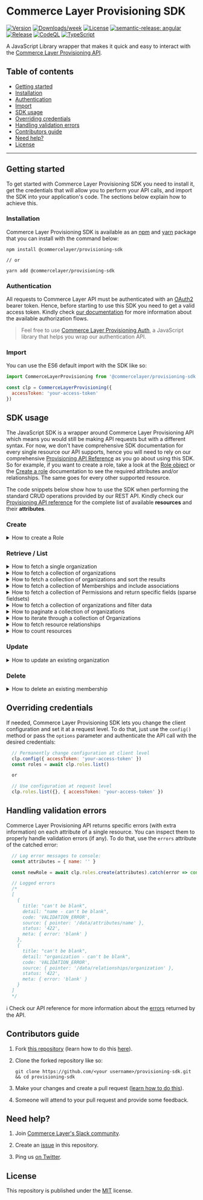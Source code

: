 # Commerce Layer Provisioning SDK

[![Version](https://img.shields.io/npm/v/@commercelayer/provisioning-sdk.svg)](https://npmjs.org/package/@commercelayer/provisioning-sdk)
[![Downloads/week](https://img.shields.io/npm/dw/@commercelayer/provisioning-sdk.svg)](https://npmjs.org/package/@commercelayer/provisioning-sdk)
[![License](https://img.shields.io/npm/l/@commercelayer/provisioning-sdk.svg)](https://github.com/commercelayer/commercelayer-sdk/blob/master/package.json)
[![semantic-release: angular](https://img.shields.io/badge/semantic--release-angular-e10079?logo=semantic-release)](https://github.com/semantic-release/semantic-release)
[![Release](https://github.com/commercelayer/commercelayer-sdk/actions/workflows/semantic-release.yml/badge.svg)](https://github.com/commercelayer/commercelayer-sdk/actions/workflows/semantic-release.yml)
[![CodeQL](https://github.com/commercelayer/commercelayer-cli/actions/workflows/codeql-analysis.yml/badge.svg)](https://github.com/commercelayer/commercelayer-cli/actions/workflows/codeql-analysis.yml)
[![TypeScript](https://img.shields.io/badge/%3C%2F%3E-TypeScript%205-%230074c1.svg)](https://www.typescriptlang.org/)

A JavaScript Library wrapper that makes it quick and easy to interact with the [Commerce Layer Provisioning API](https://docs.commercelayer.io/provisioning).

## Table of contents

- [Getting started](#getting-started)
- [Installation](#installation)
- [Authentication](#authentication)
- [Import](#import)
- [SDK usage](#sdk-usage)
- [Overriding credentials](#overriding-credentials)
- [Handling validation errors](#handling-validation-errors)
- [Contributors guide](#contributors-guide)
- [Need help?](#need-help)
- [License](#license)

---

## Getting started

To get started with Commerce Layer Provisioning SDK you need to install it, get the credentials that will allow you to perform your API calls, and import the SDK into your application's code. The sections below explain how to achieve this.

### Installation

Commerce Layer Provisioning SDK is available as an [npm](https://www.npmjs.com/package/@commercelayer/provisioning-sdk) and [yarn](https://yarnpkg.com/package/@commercelayer/provisioning-sdk) package that you can install with the command below:

```shell
npm install @commercelayer/provisioning-sdk

// or

yarn add @commercelayer/provisioning-sdk
```

### Authentication

All requests to Commerce Layer API must be authenticated with an [OAuth2](https://oauth.net/2) bearer token. Hence, before starting to use this SDK you need to get a valid access token. Kindly check [our documentation](https://docs.commercelayer.io/provisioning/authentication) for more information about the available authorization flows.

> Feel free to use [Commerce Layer Provisioning Auth](https://github.com/commercelayer/commercelayer-js-auth), a JavaScript library that helps you wrap our authentication API.

### Import

You can use the ES6 default import with the SDK like so:

```javascript
import CommerceLayerProvisioning from '@commercelayer/provisioning-sdk'

const clp = CommerceLayerProvisioning({
  accessToken: 'your-access-token'
})
```

## SDK usage

The JavaScript SDK is a wrapper around Commerce Layer Provisioning API which means you would still be making API requests but with a different syntax. For now, we don't have comprehensive SDK documentation for every single resource our API supports, hence you will need to rely on our comprehensive [Provisioning API Reference](https://docs.commercelayer.io/provisioning/v/api-reference-p) as you go about using this SDK. So for example, if you want to create a role, take a look at the [Role object](https://docs.commercelayer.io/provisioning/v/api-reference-p/role/object) or the [Create a role](https://docs.commercelayer.io/provisioning/v/api-reference-p/roles/create) documentation to see the required attributes and/or relationships. The same goes for every other supported resource.

The code snippets below show how to use the SDK when performing the standard CRUD operations provided by our REST API. Kindly check our [Provisioning API reference](https://docs.commercelayer.io/provisioning/v/api-reference-p) for the complete list of available **resources** and their **attributes**.

### Create

<details>
<summary>How to create a Role</summary>
<br />

```javascript
  // Select the organization (it's a required relationship for the SKU resource)
  const organizations = await clp.organizations.list({ filters: { name_eq: 'Test Org' } })

  const attributes = {
    name: 'Test Role',
    organization: clp.organizations.relationship(organizations.first().id), // assigns the relationship
  }

  const newRole = await clp.roles.create(attributes)
```

ℹ️ Check our API reference for more information on how to [create a Role](https://docs.commercelayer.io/provisioning/v/api-reference-p/roles/create).
</details>

### Retrieve / List

<details>
<summary>How to fetch a single organization</summary>
<br />

```javascript
  // Fetch the organization by ID
  const org = await clp.organizations.retrieve('BxAkSVqKEn')

  // Fetch all organizations and filter by name
  const orgs = await clp.organizations.list({ filters: { name_start: 'TestOrg_' } })

  // Fetch the first organization of the list
  const org = (await clp.organizations.list()).first()

  // Fetch the last organization of the list
  const org = (await clp.organizations.list()).last()
```

ℹ️ Check our API reference for more information on how to [retrieve an organization](https://docs.commercelayer.io/provisioning/v/api-reference-p/organizations/retrieve).
</details>

<details>
<summary>How to fetch a collection of organizations</summary>
<br />

```javascript
  // Fetch all the organizations
  const orgs = await clp.organizations.list()
```

When fetching a collection of resources you can leverage the `meta` attribute to get its `meta` information like so:

```javascript
  const orgs = await clp.organizations.list()
  const meta = orgs.meta
```

ℹ️ Check our API reference for more information on how to [list all SKUs](https://docs.commercelayer.io/provisioning/v/api-reference-p/organizations/list).
</details>

<details>
<summary>How to fetch a collection of organizations and sort the results</summary>
<br />

```javascript
  // Sort the results by creation date in ascending order (default)
  const orgs = await clp.organizations.list({ sort: { created_at: 'asc' } })

  // Sort the results by creation date in descending order
  const orgs = await clp.organizations.list({ sort: { created_at: 'desc' } })
  ```

ℹ️ Check our API reference for more information on how to [sort results](https://docs.commercelayer.io/provisioning/sorting-results).
</details>

<details>
<summary>How to fetch a collection of Memberships and include associations</summary>
<br />

```javascript
  // Include an association (organization)
  const mships = await clp.memberships.list({ include: [ 'organization' ] })

  // Include an association (stock role)
  const mships = await clp.memberships.list({ include: [ 'role' ] })
  ```

ℹ️ Check our API reference for more information on how to [include associations](https://docs.commercelayer.io/provisioning/including-associations).
</details>

<details>
<summary>How to fetch a collection of Permissions and return specific fields (sparse fieldsets)</summary>
<br />

```javascript
  // Request the API to return only specific fields
  const perms = await clp.permissions.list({ fields: { permissions: [ 'can_create', 'can_update' ] } })

  // Request the API to return only specific fields of the included resource
  const mships = await clp.memberships.list({ include: [ 'organization' ], fields: { organizations: [ 'name' ] } })
  ```

ℹ️ Check our API reference for more information on how to [use sparse fieldsets](https://docs.commercelayer.io/provisioning/sparse-fieldsets).
</details>

<details>
<summary>How to fetch a collection of organizations and filter data</summary>
<br />

```javascript
  // Filter all the organizations fetching only the ones whose name starts with the string "ORG"
  const orgs = await clp.organizations .list({ filters: { name_start: 'ORG' } })

  // Filter all the organizations fetching only the ones whose name ends with the string "Brand"
  const orgs = await clp.organizations.list({ filters: { name_end: 'Brand' } })

  // Filter all the organizations fetching only the ones whose name contains the string "Test"
  const orgs = await clp.organizations.list({ filters: { name_cont: 'Test' } })

  // Filter all the organizations fetching only the ones created between two specific dates
  // (filters combined according to the AND logic)
  const orgs = await clp.organizations.list({ filters: { created_at_gt: '2018-01-01', created_at_lt: '2018-01-31'} })

  // Filters all the organizations fetching only the ones created or updated after a specific date
  // (attributes combined according to the OR logic)
  const orgs = await clp.organizations.list({ filters: { updated_at_or_created_at_gt: '2019-10-10' } })

  // Filters all the Roles fetching only the ones whose name contains the string "Admin"
  // and whose organization name starts with the string "ORG"
  const roles = await clp.roles.list({ filters: { name_cont: 'Admin', organization_name_start: 'ORG'} })
  ```

ℹ️ Check our API reference for more information on how to [filter data](https://docs.commercelayer.io/provisioning/filtering-data).
</details>

<details>
<summary>How to paginate a collection of organizations</summary>
<br />

When you fetch a collection of resources, you get paginated results. You can request specific pages or items in a page like so:

```javascript
  // Fetch the organizations, setting the page number to 3 and the page size to 5
  const skorgsus = await clp.organizations.list({ pageNumber: 3, pageSize: 5 })

  // Get the total number of organizations in the collection
  const orgCount = orgs.meta.recordCount

  // Get the total number of pages
  const pageCount = orgs.meta.pageCount
```

> PS: the default page number is **1**, the default page size is **10**, and the maximum page size allowed is **25**.

ℹ️ Check our API reference for more information on how [pagination](https://docs.commercelayer.io/provisioning/pagination) works.
</details>

<details>
<summary>How to iterate through a collection of Organizations</summary>
<br />

To execute a function for every item of a collection, use the `map()` method like so:

```javascript
  // Fetch the whole list of organizations (1st page) and print their ids and names to console
  const orgs = await clp.organizations.list()
  orgs.map(o => console.log('ID: ' + o.id + ' - Name: ' + o.name))
```

</details>

<!-- <details>
<summary>How to build complex queries</summary>
<br />

Coming soon...
</details> -->

<details>
<summary>How to fetch resource relationships</summary>
<br />

Many resources have relationships with other resources and instead of including these associations as seen above, you can fetch them directly. This way, in the case of 1-to-N relationships, you can filter or sort the resulting collection as standard resources.

```javascript
// Fetch 1-to-1 related resource: billing address of an order
const org = clp.memberships.organization('xYZkjABcde')

// Fetch 1-to-N related resources: orders associated to a customer
const perms = clp.roles.permissions('XyzKjAbCDe', { fields: ['can_create', 'can_update'] })
```

In general:

- An API endpoint like `/api/organizations` or `/api/organization/<organizationId>` translates to `clp.organizations` or `clp.organizations('<organizationId>')` with the SDK.
- 1-to-1 relationship API endpoints like `/api/roles/<roleId>/organization` translates to `clp.roles('<roleId>', { include: ['organization'] }}` with the SDK.
- 1-to-N relationship API endpoints like  `/api/roles/<roleId>?include=versions` or `/api/roles/<roleId>/permissions` translates to `clp.roles.retrieve('<roleId>', { include: ['versions'] })` or `clp.roles.permissions('<roleId>')` with the SDK.

ℹ️ Check our API reference for more information on how to [fetch relationships](https://docs.commercelayer.io/provisioning/fetching-relationships).
</details>

<details>
<summary>How to count resources</summary>
<br />

Many times you simply need to count how many resources exist with
certain characteristics. You can then call the special `count`
function passing a filter to get as result the total number of
resources.

```javascript
// Get the total number of sales_channel credentials
const credentials = clp.api_credentials.count({ filters: { kind_eq: 'sales_channel' } })

```

</details>

### Update

<details>
<summary>How to update an existing organization</summary>
<br />

```javascript
  const org = {
    id: 'xYZkjABcde',
    reference: '<new-reference>',
    reference_origin: '<new-reference-origin>'
  }

  clp.organizations.update(org) // updates the SKU on the server
```

ℹ️ Check our API reference for more information on how to [update an organization](https://docs.commercelayer.io/provisioning/v/api-reference-p/organizations/update).
</details>

### Delete

<details>
<summary>How to delete an existing membership</summary>
<br />

```javascript
  clp.memberships.delete('xYZkjABcde') // persisted deletion
```

ℹ️ Check our API reference for more information on how to [delete a membership](https://docs.commercelayer.io/provisioning/v/api-reference-p/memberships/delete).
</details>

## Overriding credentials

If needed, Commerce Layer Provisioning SDK lets you change the client configuration and set it at a request level. To do that, just use the `config()` method or pass the `options` parameter and authenticate the API call with the desired credentials:

```javascript
  // Permanently change configuration at client level
  clp.config({ accessToken: 'your-access-token' })
  const roles = await clp.roles.list()

  or

  // Use configuration at request level
  clp.roles.list({}, { accessToken: 'your-access-token' })
```

## Handling validation errors

Commerce Layer Provisioning API returns specific errors (with extra information) on each attribute of a single resource. You can inspect them to properly handle validation errors (if any). To do that, use the `errors` attribute of the catched error:

```javascript
  // Log error messages to console:
  const attributes = { name: '' }

  const newRole = await clp.roles.create(attributes).catch(error => console.log(error.errors))

  // Logged errors
  /*
  [
    {
      title: "can't be blank",
      detail: "name - can't be blank",
      code: 'VALIDATION_ERROR',
      source: { pointer: '/data/attributes/name' },
      status: '422',
      meta: { error: 'blank' }
    },
    {
      title: "can't be blank",
      detail: "organization - can't be blank",
      code: 'VALIDATION_ERROR',
      source: { pointer: '/data/relationships/organization' },
      status: '422',
      meta: { error: 'blank' }
    }
  ]
  */

```

ℹ️ Check our API reference for more information about the [errors](https://docs.commercelayer.io/provisioning/handling-errors) returned by the API.

## Contributors guide

1. Fork [this repository](https://github.com/commercelayer/provisioning-sdk) (learn how to do this [here](https://help.github.com/articles/fork-a-repo)).

2. Clone the forked repository like so:

    ```shell
    git clone https://github.com/<your username>/provisioning-sdk.git && cd provisioning-sdk
    ```

3. Make your changes and create a pull request ([learn how to do this](https://docs.github.com/en/github/collaborating-with-issues-and-pull-requests/creating-a-pull-request)).

4. Someone will attend to your pull request and provide some feedback.

## Need help?

1. Join [Commerce Layer's Slack community](https://slack.commercelayer.app).

2. Create an [issue](https://github.com/commercelayer/provisioning-sdk/issues) in this repository.

3. Ping us [on Twitter](https://twitter.com/commercelayer).

## License

This repository is published under the [MIT](LICENSE) license.
